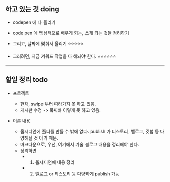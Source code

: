 

## 하고 있는 것 doing


- codepen 에 다 올리기 

- code pen 에 핵심적으로 배우게 되는, 쓰게 되는 것들 정리하기 
- 그리고, 날짜에 맞춰서 올리기 ⭐⭐⭐⭐⭐ 
- 그러려면, 지금 키워드 작업을 다 해놔야 한다. ⭐⭐⭐⭐⭐⭐ 

---- 

## 할일 정리 todo 
- 프로젝트 
	- 현재, swipe 부터 따라가지 못 하고 있음. 
	- 게시판 수정 -> 묵찌빠 이렇게 못 하고 있음. 


- 이론 내용 
	- 옵시디언에 폴더를 만들 수 밖에 없다. publish 가 티스토리, 벨로그, 깃헙 등 다양해질 것 이기 때문. 
	- 마크다운으로, 우선, 여기에서 기술 블로그 내용을 정리해야 한다. 
	- 정리하면 
		- 1. 옵시디언에 내용 정리 
		- 2. 벨로그 or 티스토리 등 다양하게 publish 가능 


